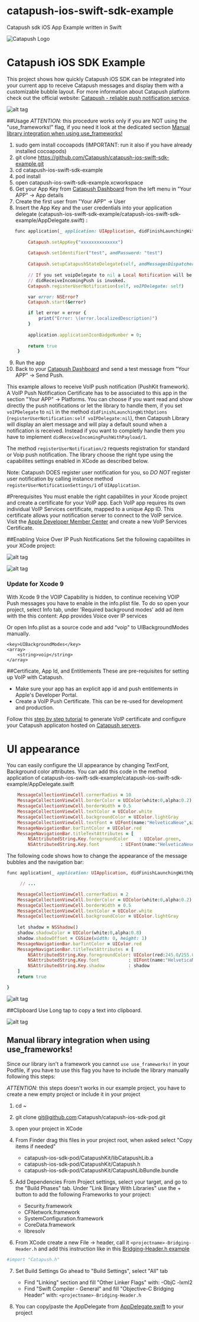 # catapush-ios-swift-sdk-example
Catapush sdk iOS App Example written in Swift

![Catapush Logo](https://github.com/Catapush/catapush-ios-swift-sdk-example/blob/master/catapush_logo.png)

# Catapush iOS SDK Example

This project shows how quickly Catapush iOS SDK can be integrated into your current app to receive Catapush messages and display them with a customizable bubble layout. For more information about Catapush platform check out the official website: [Catapush - reliable push notification service](http://www.catapush.com).

![alt tag](https://github.com/Catapush/catapush-ios-swift-sdk-example/blob/master/catapush_screen_shot.jpg)


##Usage
*ATTENTION*: this procedure works only if you are NOT using the "use_frameworks!" flag, if you need it look at the dedicated section [Manual library integration when using use_frameworks!](#manual-library-integration-when-using-use_frameworks)

1. sudo gem install cocoapods (IMPORTANT: run it also if you have already installed cocoapods)
2. git clone https://github.com/Catapush/catapush-ios-swift-sdk-example.git
3. cd catapush-ios-swift-sdk-example
4. pod install 
5. open catapush-ios-swift-sdk-example.xcworkspace
6. Get your App Key from [Catapush Dashboard](http://www.catapush.com) from the left menu in "Your APP" -> App details 
7. Create the first user from "Your APP" -> User
8. Insert the App Key and the user credentials into your application delegate (catapush-ios-swift-sdk-example/catapush-ios-swift-sdk-example/AppDelegate.swift) :
```ruby
   func application(_ application: UIApplication, didFinishLaunchingWithOptions launchOptions: [UIApplication.LaunchOptionsKey: Any]?) -> Bool {
        
        Catapush.setAppKey("xxxxxxxxxxxxxx")
        
        Catapush.setIdentifier("test", andPassword: "test")
        
        Catapush.setupCatapushStateDelegate(self, andMessagesDispatcherDelegate: self)
        
        // If you set voipDelegate to nil a Local Notification will be fired before the method
        // didReceiveIncomingPush is invoked.
        Catapush.registerUserNotification(self, voIPDelegate: self)

        var error: NSError?
        Catapush.start(&error)

        if let error = error {
            print("Error: \(error.localizedDescription)")
        }
        
        application.applicationIconBadgeNumber = 0;
        
        return true
    }
```
9. Run the app
10. Back to your [Catapush Dashboard](http://www.catapush.com) and send a test message from "Your APP" -> Send Push.


This example allows to receive VoIP push notification (PushKit framework). A VoIP Push Notification Certificate has to be associated to this app in the section "Your APP" -> Platforms. 
You can choose if you want read and show directly the push notifications or let the library to handle them, if you set ```voIPDelegate``` to ```nil``` in the method ```didFinishLaunchingWithOptions``` (```registerUserNotification:self voIPDelegate:nil```), then Catapush Library will display an alert message and will play a default sound when a notification is received. Instead if you want to completly handle them you have to implement ```didReceiveIncomingPushWithPayload/1```.

The method ```registerUserNotification/2``` requests registration for standard or Voip push notification. The library choose the right type using the capabilites settings enabled in XCode as described below.

Note: Catapush DOES register user notification for you, so *DO NOT* register user notification by calling instance method  ```registerUserNotificationSettings/1``` of ```UIApplication```.


#Prerequisites
You must enable the right capabilites in your Xcode project and create a certificate for your VoIP app. Each VoIP app requires its own individual VoIP Services certificate, mapped to a unique App ID. This certificate allows your notification server to connect to the VoIP service. Visit the [Apple Developer Member Center](https://developer.apple.com/) and create a new VoIP Services Certificate.

##Enabling Voice Over IP Push Notifications
Set the following capabilites in your XCode project:

![alt tag](https://github.com/Catapush/catapush-ios-sdk-pod/blob/master/images/capabilities_remote_xcode.png)

![alt tag](https://github.com/Catapush/catapush-ios-sdk-pod/blob/master/images/capabilities_xcode.png)

### Update for Xcode 9
With Xcode 9 the VOIP Capability is hidden, to continue receiving VOIP Push messages you have to enable in the info.plist file.
To do so open your project, select Info tab, under 'Required background modes' add ad item with the this content: App provides Voice over IP services

Or open Info.plist as a source code and add “voip" to UIBackgroundModes manually.
```
<key>UIBackgroundModes</key>
<array>
    <string>voip</string>
</array>
```

##Certificate, App Id, and Entitlements
These are pre-requisites for setting up VoIP with Catapush.
* Make sure your app has an explicit app id and push entitlements in Apple's Developer Portal.
* Create a VoIP Push Certificate. This can be re-used for development and production.

Follow this [step by step tutorial](https://github.com/Catapush/catapush-ios-sdk-pod/blob/master/CREATING_APN_CERTIFICATE.md) to generate VoIP certificate and configure your Catapush applicaton hosted on [Catapush servers](http://www.catapush.com).


# UI appearance
You can easily configure the UI appearance by changing TextFont, Background color attributes. You can add this code in the method application of catapush-ios-swift-sdk-example/catapush-ios-swift-sdk-example/AppDelegate.swift 

```ruby
    MessageCollectionViewCell.cornerRadius = 10
    MessageCollectionViewCell.borderColor = UIColor(white:0,alpha:0.2)
    MessageCollectionViewCell.borderWidth = 0.5
    MessageCollectionViewCell.textColor = UIColor.white
    MessageCollectionViewCell.backgroundColor = UIColor.lightGray
    MessageCollectionViewCell.textFont = UIFont(name:"HelveticaNeue",size:18)!
    MessageNavigationBar.barTintColor = UIColor.red
    MessageNavigationBar.titleTextAttributes = [
        NSAttributedString.Key.foregroundColor    : UIColor.green,
        NSAttributedString.Key.font        : UIFont(name:"HelveticaNeue-CondensedBlack", size:21.0)!];
```
The following code shows how to change the appearance of the message bubbles and the navigation bar:
```ruby
func application(_ application: UIApplication, didFinishLaunchingWithOptions launchOptions: [UIApplication.LaunchOptionsKey: Any]?) -> Bool {

     // ...

    MessageCollectionViewCell.cornerRadius = 2
    MessageCollectionViewCell.borderColor = UIColor(white:0,alpha:0.2)
    MessageCollectionViewCell.borderWidth = 0.5
    MessageCollectionViewCell.textColor = UIColor.white
    MessageCollectionViewCell.backgroundColor = UIColor.lightGray
        
    let shadow = NSShadow()
    shadow.shadowColor = UIColor(white:0,alpha:0.8)
    shadow.shadowOffset = CGSize(width: 0, height: 1)
    MessageNavigationBar.barTintColor = UIColor.red
    MessageNavigationBar.titleTextAttributes = [
        NSAttributedString.Key.foregroundColor: UIColor(red:245.0/255.0,green:245.0/255.0,blue:255.0/255.0,alpha:1),
        NSAttributedString.Key.font           : UIFont(name:"HelveticaNeue-CondensedBlack", size:21.0)!,
        NSAttributedString.Key.shadow         : shadow
    ]
    return true

}
```
![alt tag](https://github.com/Catapush/catapush-ios-swift-sdk-example/blob/master/catapush_screen_shot_custom_red.jpg)

##Clipboard
Use Long tap to copy a text into clipboard.

![alt tag](https://github.com/Catapush/catapush-ios-swift-sdk-example/blob/master/catapush_screen_shot_clipboard.jpg)

## Manual library integration when using use_frameworks!
Since our library isn't a framework you cannot ```use use_frameworks!``` in your Podfile, if you have to use this flag you have to include the library manually following this steps:

*ATTENTION*: this steps doesn't works in our example project, you have to create a new empty project or include it in your project

1. cd ~
2. git clone git@github.com:Catapush/catapush-ios-sdk-pod.git
3. open your project in XCode
4. From Finder drag this files in your project root, when asked select "Copy items if needed"
    * catapush-ios-sdk-pod/CatapushKit/libCatapushLib.a
    * catapush-ios-sdk-pod/CatapushKit/Catapush.h
    * catapush-ios-sdk-pod/CatapushKit/CatapushLibBundle.bundle

5. Add Dependencies
From Project settings, select your target, and go to the "Build Phases" tab. Under "Link Binary With Libraries" use the + button to add the following Frameworks to your project:
    * Security.framework
    * CFNetwork.framework
    * SystemConfiguration.framework
    * CoreData.framework
    * libresolv

6. From XCode create a new File -> header, call it ```<projectname>-Bridging-Header.h``` and add this instruction like in this [Bridging-Header.h example](https://raw.githubusercontent.com/Catapush/catapush-ios-swift-sdk-example/master/catapush-ios-swift-sdk-example-Bridging-Header.h)
```ruby
#import "Catapush.h"
```

7. Set Build Settings
Go ahead to "Build Settings", select "All" tab
    * Find "Linking" section and fill "Other Linker Flags" with: -ObjC -lxml2
    * Find "Swift Compiler - General" and fill "Objective-C Bridging Header" with: ```<projectname>-Bridging-Header.h```

8. You can copy/paste the AppDelegate from [AppDelegate.swift](https://raw.githubusercontent.com/Catapush/catapush-ios-swift-sdk-example/master/catapush-ios-swift-sdk-example/AppDelegate.swift) to your project
